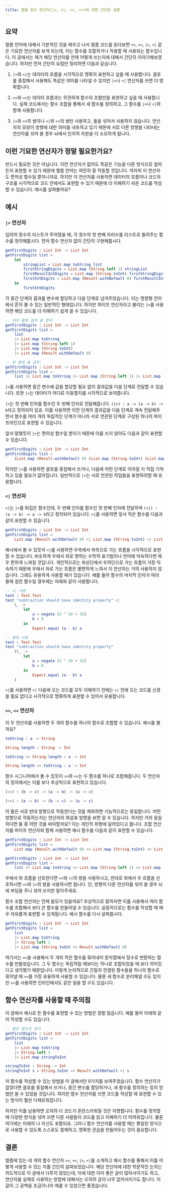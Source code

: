 ```yaml
---
title: 엘름 함수 연산자(|>, <|, >>, <<)에 대한 간단한 설명
---
```


## 요약

엘름 언어에 대해서 기본적인 것을 배우고 나서 엘름 코드를 읽다보면 `>>`, `<<`, `|>`, `<|` 같은 기묘한 연산자를 보게 되는데, 이는 함수를 조합하거나 적용할 때 사용되는 함수입니다. 이 글에서는 제가 해당 연산자를 언제 어떻게 쓰는지에 대해서 간단히 이야기해보겠습니다. 하지만 먼저 간단히 요점만 정리하면 다음과 같습니다.

1. `|>`와 `<|`는 데이터의 흐름을 시각적으로 명확히 표현하고 싶을 때 사용합니다. 괄호를 중첩해서 사용해도 똑같은 의미를 나타낼 수 있지만 `|>`나 `<|` 연산자를 쓰면 더 명확합니다. 

2. `>>`와 `<<`는 데이터 흐름과는 무관하게 함수의 조합만을 표현하고 싶을 때 사용합니다. 실제 코드에서는 함수 조합을 통해서 새 함수를 정의하고, 그 함수를 `|>`나 `<|`와 함께 사용합니다.

3. `|>`와 `>>`의 쌍이나 `<|`와 `<<`의 쌍만 사용하고, 둘을 섞어서 사용하지 않습니다. 연산자의 모양이 방향에 대한 의미를 내포하고 있기 때문에 서로 다른 방향을 나타내는 연산자를 섞어 쓸 경우 뇌에서 인지적 자원을 더 소모하게 됩니다.
   
<!--more-->

## 이런 기묘한 연산자가 정말 필요한가요?

반드시 필요한 것은 아닙니다. 이런 연산자가 없어도 똑같은 기능을 다른 방식으로 얼마든지 표현할 수 있기 때문에 엘름 언어는 여전히 잘 작동할 것입니다. 어차피 이 연산자도 편의성 함수일 뿐이니까요. 하지만 이 연산자를 사용하면 데이터의 흐름이나 코드의 구조를 시각적으로 코드 안에서도 표현할 수 있기 때문에 더 이해하기 쉬운 코드를 작성할 수 있습니다. 예시를 살펴볼까요?

## 예시

### `|>` 연산자

임의의 정수의 리스트가 주어졌을 때, 각 정수의 첫 번째 자리수를 리스트로 돌려주는 함수를 정의해봅시다. 먼저 함수 연산자 없이 간단히 구현해봅시다.

```elm
getFirstDigits : List Int -> List Int
getFirstDigits list =
    let
        stringList = List.map toString list
        firstStringDigits = List.map (String.left 1) stringList
        firstResultIntDigits = List.map (String.toInt) firstStringDigits
        firstIntDigits = List.map (Result.withDefault 0) firstResultIntDigits
    in
        firstIntDigits
```

각 중간 단계의 결과를 변수에 할당하고 다음 단계로 넘겨주었습니다. 이는 명령형 언어에서 흔히 볼 수 있는 일반적인 형태입니다. 하지만 파이프 연산자라고 불리는 `|>`를 사용하면 해당 코드를 더 이해하기 쉽게 쓸 수 있습니다.

```elm
-- 여러 줄에 걸쳐 쓸 경우:
getFirstDigits : List Int -> List Int
getFirstDigits list =
    list
    |> List.map toString
    |> List.map (String.left 1)
    |> List.map (String.toInt)
    |> List.map (Result.withDefault 0)

-- 한 줄에 쓸 경우:
getFirstDigits : List Int -> List Int
getFirstDigits list =
    list |> List.map toString |> List.map (String.left 1) |> List.map (String.toInt) |> List.map (Result.withDefault 0)
```

`|>`를 사용하면 중간 변수에 값을 할당할 필요 없이 결과값을 다음 단계로 전달할 수 있습니다. 또한 `|>`는 데이터가 어디로 이동할지를 시각적으로 보여줍니다.

`|>`는 첫 번째 인자를 함수인 두 번째 인자로 전달해줍니다. `(|>) : a -> (a -> b) -> b`라고 정의되어 있죠. 이를 사용하면 이전 단계의 결과값을 다음 단계로 계속 전달해주면서 함수를 여러 개의 독립적인 단계가 아니라 서로 연관된 단계로 구성된 하나의 파이프라인으로 표현할 수 있습니다.

앞서 말했듯이 `|>`는 편의성 함수일 뿐이기 때문에 이를 쓰지 않아도 다음과 같이 표현할 수 있습니다.

```elm
getFirstDigits : List Int -> List Int
getFirstDigits list =
    (List.map (Result.withDefault 0) (List.map (String.toInt) (List.map (String.left 1) (List.map toString list))))
```

하지만 `|>`를 사용하면 괄호를 중첩해서 쓰거나, 다음에 어떤 단계로 이어질 지 직접 기억하고 있을 필요가 없어집니다. 일반적으로 `|>`는 서로 연관된 작업들을 표현하려할 때 유용합니다.

### `<|` 연산자

`<|`는 `|>`를 뒤집은 함수인데, 두 번째 인자를 함수인 첫 번째 인자에 전달하며 `(<|) : (a -> b) -> a -> b`라고 정의되어 있습니다. `<|`를 사용하면 앞서 적은 함수를 다음과 같이 표현할 수 있습니다.

```elm
getFirstDigits : List Int -> List Int
getFirstDigits list =
    List.map (Result.withDefault 0) <| List.map (String.toInt) <| List.map (String.left 1) <| List.map toString <| list
```

예시에서 볼 수 있듯이 `<|`를 사용하면 우측에서 좌측으로 가는 흐름을 시각적으로 표현할 수 있습니다. 비슷하게 우에서 좌로 향하는 수학적 표기법이나 언어에 익숙하다면 매우 편하게 느껴질 것입니다. 개인적으로는 좌상단에서 우하단으로 가는 흐름이 가장 익숙하기 때문에 우에서 좌로 가는 흐름은 불편하게 느껴서 이 연산자는 거의 사용하지 않습니다. 그래도 유용하게 사용할 때가 있습니다. 예를 들어 함수의 마지막 인자가 여러 줄에 걸친 함수일 경우에는 아래와 같이 사용합니다.

```elm
-- <| 사용
test : Test.Test
test "subtraction should have identity property" <|
    \_ ->
        let
            a = negate (2 ^ 50 + 32)
            b = 0
        in
            Expect.equal (a - b) a

-- 괄호 사용
test : Test.Test
test "subtraction should have identity property"
    (\_ ->
        let
            a = negate (2 ^ 50 + 32)
            b = 0
        in
            Expect.equal (a - b) a
    )
```

`<|`를 사용하면 `<|` 다음에 오는 코드를 모두 이해하기 전에는 `<|` 전에 오는 코드를 신경쓸 필요 없다고 시각적으로 명확하게 표현할 수 있어서 유용합니다.

### `>>`, `<<` 연산자

이 두 연산자를 사용하면 두 개의 함수를 하나의 함수로 조합할 수 있습니다. 예시를 볼까요?

```elm
toString : a -> String

String.length : String -> Int

toString >> String.length : a -> Int

String.length << toString : a -> Int
```

함수 시그니처에서 볼 수 있듯이 `>>`와 `<<`는 두 함수를 하나로 조합해줍니다. 두 연산자의 정의에서는 이를 보다 추상적으로 표현하고 있습니다.

```elm
(<<) : (b -> c) -> (a -> b) -> (a -> c)

(>>) : (a -> b) -> (b -> c) -> (a -> c)
```

이 둘은 서로 반대 방향으로 작동한다는 것을 제외하면 기능적으로는 동일합니다. 어떤 방향으로 작동하는지는 연산자의 화살표 방향을 보면 알 수 있습니다. 하지만 거의 동일하다면 둘 중 어떤 것을 써야할까요? 이는 개인적 취향에 달려있다고 봅니다. 조합 연산자를 파이프 연산자와 함께 사용하면 예시 함수를 다음과 같이 표현할 수 있습니다.

```elm
getFirstDigits : List Int -> List Int
getFirstDigits list =
    List.map (Result.withDefault 0) << List.map (String.toInt) << List.map (String.left 1) << List.map toString <| list

getFirstDigits : List Int -> List Int
getFirstDigits list =
    list |> List.map toString >> List.map (String.left 1) >> List.map (String.toInt) >> List.map (Result.withDefault 0)
```

우에서 좌 흐름을 선호한다면 `<<`와 `<|`의 쌍을 사용하시고, 반대로 좌에서 우 흐름을 선호하시면 `>>`와 `|>`의 쌍을 사용하시면 됩니다. 단, 방향이 다른 연산자를 섞어 쓸 경우 뇌에 부담을 주니 섞어 쓰지만 말아주세요.

함수 조합 연산자는 언제 쓸모가 있을까요? 추상적으로 말하자면 이를 사용해서 여러 함수를 조합해서 보다 큰 함수를 만들어낼 수 있습니다. 실질적으로는 함수를 작성할 때 매우 자유롭게 표현할 수 있게됩니다. 예시 함수를 다시 살펴봅시다.

```elm
getFirstDigits : List Int -> List Int
getFirstDigits list =
    list
    |> List.map toString
    |> String.left 1
    |> List.map (String.toInt >> Result.withDefault 0)
```

여기서는 `>>`을 사용해서 두 개의 작은 함수를 묶어내어 문자열에서 정수로 변환하는 함수를 만들었습니다. 그 두 함수는 독립적일 때보다는 하나로 조합되었을 때 보다 의미있다고 생각했기 때문입니다. 이렇게 논리적으로 긴밀히 연결된 함수들을 하나의 함수로 묶어낼 때 `>>`를 가장 유용하게 사용할 수 있습니다. 물론 새 함수로 분리해낼 수도 있지만 `>>`를 사용하면 인라인에서도 같은 일을 할 수도 있습니다.

## 함수 연산자를 사용할 때 주의점

이 글에서 예시로 든 함수를 표현할 수 있는 방법은 정말 많습니다. 예를 들어 아래와 같이 작성할 수도 있습니다.

```elm
-- 별도 함수로 분리
getFirstDigits : List Int -> List Int
getFirstDigits list =
    list
    |> List.map toString
    |> String.left 1
    |> List.map stringToInt

stringToInt : String -> Int
stringToInt s = String.toInt << Result.withDefault <| s
```

저 함수를 작성할 수 있는 방법을 이 글에서만 9가지를 보여주었습니다. 함수 연산자가 없었다면 괄호를 중첩해서 쓰거나, 중간 변수를 할당하거나, 새 함수를 정의하는 등의 방법만 쓸 수 있었을 것입니다. 하지만 함수 연산자를 쓰면 코드를 작성할 때 표현할 수 있는 방식이 훨씬 다채로워집니다.

하지만 이를 남용하면 오히려 더 코드가 혼란스러워질 것은 자명합니다. 함수를 정의할 때 다양한 방식을 섞어 쓰면 다른 사람들이 코드를 읽고 이해하기 더 어려워집니다. 물론 여기에는 미래의 나 자신도 포함되죠. 그러니 함수 연산자를 사용할 때는 통일된 방식으로 사용할 수 있도록 스스로도 절제하고, 명확한 관습을 만들어두는 것이 중요합니다.

## 결론

엘름에 있는 네 개의 함수 연산자 `>>`, `<<`, `|>`, `<|`를 소개하고 예시 함수를 통해서 이를 어떻게 사용할 수 있는 지를 간단히 살펴보았습니다. 해당 연산자에 대한 학문적인 논의는 의도적으로 이 글에서 다루지 않았는데, 이에 대한 이미 좋은 글이 많아서이기도 하고, 연산자를 실제로 사용하는 방법에 대해서는 오히려 글이 너무 없어서이기도 합니다. 이 글이 그 공백을 조금이나마 메꿀 수 있었으면 좋겠습니다.
